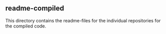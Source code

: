 ## readme-compiled

This directory contains the readme-files for the individual repositories for the compiled code.
